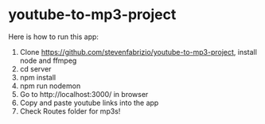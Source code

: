 # youtube-to-mp3-project

Here is how to run this app:

1. Clone https://github.com/stevenfabrizio/youtube-to-mp3-project, install node and ffmpeg
2. cd server
3. npm install
4. npm run nodemon
5. Go to http://localhost:3000/ in browser
6. Copy and paste youtube links into the app
7. Check Routes folder for mp3s!
